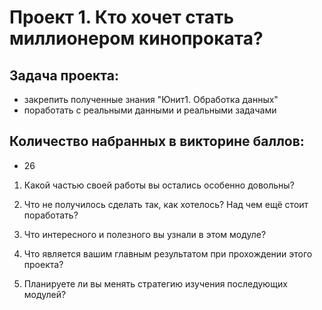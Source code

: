 # Проект 1. Кто хочет стать миллионером кинопроката?

## Задача проекта:
- закрепить полученные знания "Юнит1. Обработка данных"
- поработать с реальными данными и реальными задачами

## Количество набранных в викторине баллов:
- 26

1. Какой частью своей работы вы остались особенно довольны?

2. Что не получилось сделать так, как хотелось? Над чем ещё стоит поработать?

3. Что интересного и полезного вы узнали в этом модуле?

4. Что является вашим главным результатом при прохождении этого проекта?

5. Планируете ли вы менять стратегию изучения последующих модулей?
